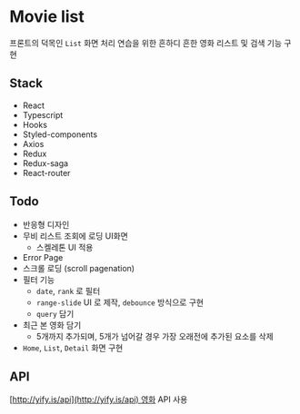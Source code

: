 # Movie list

프론트의 덕목인 `List` 화면 처리 연습을 위한 흔하디 흔한 영화 리스트 및 검색 기능 구현

## Stack

- React
- Typescript
- Hooks
- Styled-components
- Axios
- Redux
- Redux-saga
- React-router

## Todo

- 반응형 디자인
- 무비 리스트 조회에 로딩 UI화면
  - 스켈레톤 UI 적용
- Error Page
- 스크롤 로딩 (scroll pagenation)
- 필터 기능
  - `date`, `rank` 로 필터
  - `range-slide` UI 로 제작, `debounce` 방식으로 구현
  - `query` 담기
- 최근 본 영화 담기
  - 5개까지 추가되며, 5개가 넘어갈 경우 가장 오래전에 추가된 요소를 삭제
- `Home`, `List`, `Detail` 화면 구현

## API

[http://yify.is/api](http://yify.is/api) 영화 API 사용
